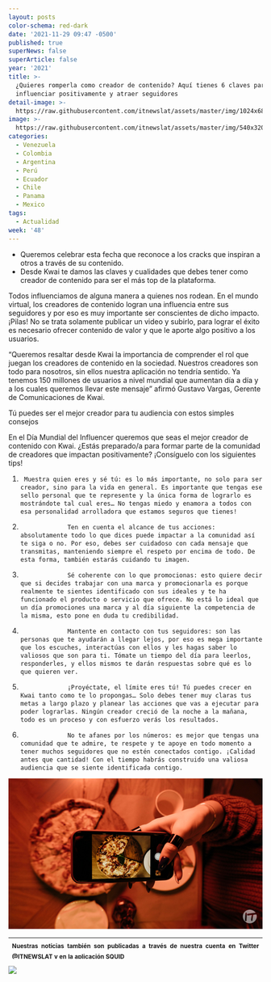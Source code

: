 ```yaml
---
layout: posts
color-schema: red-dark
date: '2021-11-29 09:47 -0500'
published: true
superNews: false
superArticle: false
year: '2021'
title: >-
  ¿Quieres romperla como creador de contenido? Aquí tienes 6 claves para
  influenciar positivamente y atraer seguidores 
detail-image: >-
  https://raw.githubusercontent.com/itnewslat/assets/master/img/1024x680/Fotografia-Celular-g.jpg
image: >-
  https://raw.githubusercontent.com/itnewslat/assets/master/img/540x320/Fotografia-Celular-p.jpg
categories:
  - Venezuela
  - Colombia
  - Argentina
  - Perú
  - Ecuador
  - Chile
  - Panama
  - Mexico
tags:
  - Actualidad
week: '48'
---
```

- Queremos celebrar esta fecha que reconoce a los cracks que inspiran a otros a través de su contenido. 
- Desde Kwai te damos las claves y cualidades que debes tener como creador de contenido para ser el más top de la plataforma.

Todos influenciamos de alguna manera a quienes nos rodean. En el mundo virtual, los creadores de contenido logran una influencia entre sus seguidores y por eso es muy importante ser conscientes de dicho impacto. ¡Pilas! No se trata solamente publicar un video y subirlo, para lograr el éxito es necesario ofrecer contenido de valor y que le aporte algo positivo a los usuarios. 
 
“Queremos resaltar desde Kwai la importancia de comprender el rol que juegan los creadores de contenido en la sociedad. Nuestros creadores son todo para nosotros, sin ellos nuestra aplicación no tendría sentido. Ya tenemos 150 millones de usuarios a nivel mundial que aumentan día a día y a los cuales queremos llevar este mensaje” afirmó Gustavo Vargas, Gerente de Comunicaciones de Kwai.  
 
Tú puedes ser el mejor creador para tu audiencia con estos simples consejos
 
En el Día Mundial del Influencer queremos que seas el mejor creador de contenido con Kwai.  ¿Estás preparado/a para formar parte de la comunidad de creadores que impactan positivamente? ¡Consíguelo con los siguientes tips!
 
1.      Muestra quien eres y sé tú: es lo más importante, no solo para ser creador, sino para la vida en general. Es importante que tengas ese sello personal que te represente y la única forma de lograrlo es mostrándote tal cual eres… No tengas miedo y enamora a todos con esa personalidad arrolladora que estamos seguros que tienes!  
 
2.                  Ten en cuenta el alcance de tus acciones:  absolutamente todo lo que dices puede impactar a la comunidad así te siga o no. Por eso, debes ser cuidadoso con cada mensaje que transmitas, manteniendo siempre el respeto por encima de todo. De esta forma, también estarás cuidando tu imagen. 
 
3.                  Sé coherente con lo que promocionas: esto quiere decir que si decides trabajar con una marca y promocionarla es porque realmente te sientes identificado con sus ideales y te ha funcionado el producto o servicio que ofrece. No está lo ideal que un día promociones una marca y al día siguiente la competencia de la misma, esto pone en duda tu credibilidad.
  
4.                  Mantente en contacto con tus seguidores: son las personas que te ayudarán a llegar lejos, por eso es mega importante que los escuches, interactúas con ellos y les hagas saber lo valiosos que son para ti. Tómate un tiempo del día para leerlos, responderles, y ellos mismos te darán respuestas sobre qué es lo que quieren ver.
 
5.                  ¡Proyéctate, el límite eres tú! Tú puedes crecer en Kwai tanto como te lo propongas… Solo debes tener muy claras tus metas a largo plazo y planear las acciones que vas a ejecutar para poder lograrlas. Ningún creador creció de la noche a la mañana, todo es un proceso y con esfuerzo verás los resultados.  
 
6.                  No te afanes por los números: es mejor que tengas una comunidad que te admire, te respete y te apoye en todo momento a tener muchos seguidores que no estén conectados contigo. ¡Calidad antes que cantidad! Con el tiempo habrás construido una valiosa audiencia que se siente identificada contigo. 

![](https://raw.githubusercontent.com/itnewslat/assets/master/img/540x320/Fotografia-Celular-p.jpg)

<table style="height: 42px;" width="569">
<tbody>
<tr>
<td style="text-align: justify;"><sub><strong>Nuestras noticias también son publicadas a través de nuestra cuenta en Twitter <a href="https://twitter.com/itnewslat?lang=es">@ITNEWSLAT</a> y en la aplicación <a href="https://squidapp.co/en/">SQUID</a></strong></sub></td>
</tr>
</tbody>
</table>

<img src="https://tracker.metricool.com/c3po.jpg?hash=56f88a41e39ab42c063cc51676587a04"/>